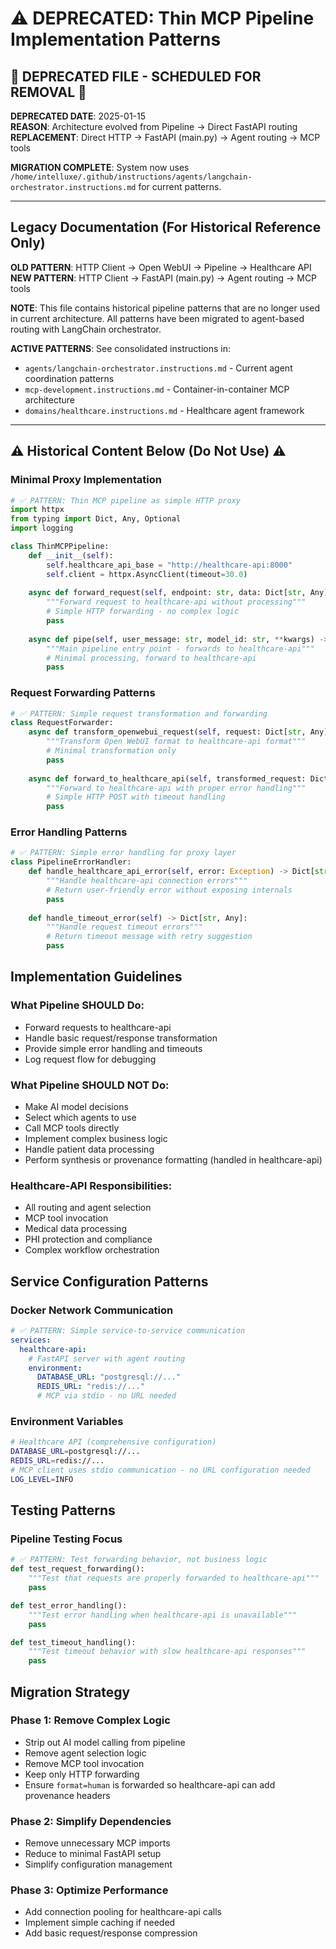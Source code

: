 # ⚠️ DEPRECATED: Thin MCP Pipeline Implementation Patterns

## 🚨 DEPRECATED FILE - SCHEDULED FOR REMOVAL 🚨

**DEPRECATED DATE**: 2025-01-15  
**REASON**: Architecture evolved from Pipeline → Direct FastAPI routing
**REPLACEMENT**: Direct HTTP → FastAPI (main.py) → Agent routing → MCP tools

**MIGRATION COMPLETE**: System now uses `/home/intelluxe/.github/instructions/agents/langchain-orchestrator.instructions.md` for current patterns.

---

## Legacy Documentation (For Historical Reference Only)

**OLD PATTERN**: HTTP Client → Open WebUI → Pipeline → Healthcare API  
**NEW PATTERN**: HTTP Client → FastAPI (main.py) → Agent routing → MCP tools

**NOTE**: This file contains historical pipeline patterns that are no longer used in current architecture. All patterns have been migrated to agent-based routing with LangChain orchestrator.

**ACTIVE PATTERNS**: See consolidated instructions in:
- `agents/langchain-orchestrator.instructions.md` - Current agent coordination patterns
- `mcp-development.instructions.md` - Container-in-container MCP architecture
- `domains/healthcare.instructions.md` - Healthcare agent framework

---

## ⚠️ Historical Content Below (Do Not Use) ⚠️

### Minimal Proxy Implementation

```python
# ✅ PATTERN: Thin MCP pipeline as simple HTTP proxy
import httpx
from typing import Dict, Any, Optional
import logging

class ThinMCPPipeline:
    def __init__(self):
        self.healthcare_api_base = "http://healthcare-api:8000"
        self.client = httpx.AsyncClient(timeout=30.0)
    
    async def forward_request(self, endpoint: str, data: Dict[str, Any]) -> Dict[str, Any]:
        """Forward request to healthcare-api without processing"""
        # Simple HTTP forwarding - no complex logic
        pass
    
    async def pipe(self, user_message: str, model_id: str, **kwargs) -> Iterator[str]:
        """Main pipeline entry point - forwards to healthcare-api"""
        # Minimal processing, forward to healthcare-api
        pass
```

### Request Forwarding Patterns

```python
# ✅ PATTERN: Simple request transformation and forwarding
class RequestForwarder:
    async def transform_openwebui_request(self, request: Dict[str, Any]) -> Dict[str, Any]:
        """Transform Open WebUI format to healthcare-api format"""
        # Minimal transformation only
        pass
    
    async def forward_to_healthcare_api(self, transformed_request: Dict[str, Any]) -> Any:
        """Forward to healthcare-api with proper error handling"""
        # Simple HTTP POST with timeout handling
        pass
```

### Error Handling Patterns

```python
# ✅ PATTERN: Simple error handling for proxy layer
class PipelineErrorHandler:
    def handle_healthcare_api_error(self, error: Exception) -> Dict[str, Any]:
        """Handle healthcare-api connection errors"""
        # Return user-friendly error without exposing internals
        pass
    
    def handle_timeout_error(self) -> Dict[str, Any]:
        """Handle request timeout errors"""
        # Return timeout message with retry suggestion
        pass
```

## Implementation Guidelines

### What Pipeline SHOULD Do:
- Forward requests to healthcare-api
- Handle basic request/response transformation
- Provide simple error handling and timeouts
- Log request flow for debugging

### What Pipeline SHOULD NOT Do:
- Make AI model decisions
- Select which agents to use
- Call MCP tools directly
- Implement complex business logic
- Handle patient data processing
 - Perform synthesis or provenance formatting (handled in healthcare-api)

### Healthcare-API Responsibilities:
- All routing and agent selection
- MCP tool invocation
- Medical data processing
- PHI protection and compliance
- Complex workflow orchestration

## Service Configuration Patterns

### Docker Network Communication

```yaml
# ✅ PATTERN: Simple service-to-service communication
services:
  healthcare-api:
    # FastAPI server with agent routing
    environment:
      DATABASE_URL: "postgresql://..."
      REDIS_URL: "redis://..."
      # MCP via stdio - no URL needed
```

### Environment Variables

```bash
# Healthcare API (comprehensive configuration)
DATABASE_URL=postgresql://...
REDIS_URL=redis://...
# MCP client uses stdio communication - no URL configuration needed
LOG_LEVEL=INFO
```

## Testing Patterns

### Pipeline Testing Focus

```python
# ✅ PATTERN: Test forwarding behavior, not business logic
def test_request_forwarding():
    """Test that requests are properly forwarded to healthcare-api"""
    pass

def test_error_handling():
    """Test error handling when healthcare-api is unavailable"""
    pass

def test_timeout_handling():
    """Test timeout behavior with slow healthcare-api responses"""
    pass
```

## Migration Strategy

### Phase 1: Remove Complex Logic
- Strip out AI model calling from pipeline
- Remove agent selection logic
- Remove MCP tool invocation
- Keep only HTTP forwarding
 - Ensure `format=human` is forwarded so healthcare-api can add provenance headers

### Phase 2: Simplify Dependencies
- Remove unnecessary MCP imports
- Reduce to minimal FastAPI setup
- Simplify configuration management

### Phase 3: Optimize Performance
- Add connection pooling for healthcare-api calls
- Implement simple caching if needed
- Add basic request/response compression
